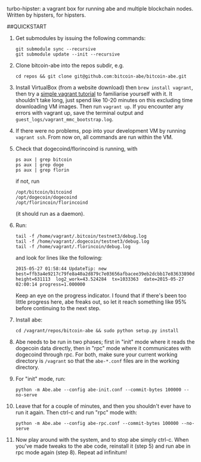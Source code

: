 turbo-hipster: a vagrant box for running abe and multiple blockchain nodes. Written by hipsters, for hipsters.

##QUICKSTART

1. Get submodules by issuing the following commands:
    ```
    git submodule sync --recursive
    git submodule update --init --recursive
    ```

2. Clone bitcoin-abe into the repos subdir, e.g.
    ```
    cd repos && git clone git@github.com:bitcoin-abe/bitcoin-abe.git
    ```

3. Install VirtualBox (from a website download) then `brew install vagrant`, then try a [simple vagrant tutorial](http://docs.vagrantup.com/v2/getting-started/index.html) to familiarise yourself with it. It shouldn't take long, just spend like 10-20 minutes on this excluding time downloading VM images. Then run `vagrant up`. If you encounter any errors with vagrant up, save the terminal output and `guest_logs/vagrant_mmc_bootstrap.log`.

4. If there were no problems, pop into your development VM by running `vagrant ssh`. From now on, all commands are run within the VM.

5. Check that dogecoind/florincoind is running, with
    ```
    ps aux | grep bitcoin
    ps aux | grep doge
    ps aux | grep florin
    ```
    if not, run
    ```
    /opt/bitcoin/bitcoind
    /opt/dogecoin/dogecoind
    /opt/florincoin/florincoind
    ```
    (it should run as a daemon).

6. Run:
    ```
    tail -f /home/vagrant/.bitcoin/testnet3/debug.log
    tail -f /home/vagrant/.dogecoin/testnet3/debug.log
    tail -f /home/vagrant/.florincoin/debug.log
    ```
    and look for lines like the following:
    ```
    2015-05-27 01:58:44 UpdateTip: new best=ffb3a4e9217c79fe8a40a2d879c7e03656afbacee39eb2dcbb17e83633890df9  height=631113  log2_work=43.524284  tx=1033363  date=2015-05-27 02:00:14 progress=1.000000
    ```
    Keep an eye on the progress indicator. I found that if there's been too little progress here, abe freaks out, so let it reach something like 95% before continuing to the next step.

7. Install abe:
    ```
    cd /vagrant/repos/bitcoin-abe && sudo python setup.py install
    ```

8. Abe needs to be run in two phases; first in "init" mode where it reads the dogecoin data directly, then in "rpc" mode where it communicates with dogecoind through rpc. For both, make sure your current working directory is `/vagrant` so that the `abe-*.conf` files are in the working directory.

9. For "init" mode, run:
    ```
    python -m Abe.abe --config abe-init.conf --commit-bytes 100000 --no-serve
    ```

10. Leave that for a couple of minutes, and then you shouldn't ever have to run it again. Then ctrl-c and run "rpc" mode with:
    ```
    python -m Abe.abe --config abe-rpc.conf --commit-bytes 100000 --no-serve
    ```

11. Now play around with the system, and to stop abe simply ctrl-c. When you've made tweaks to the abe code, reinstall it (step 5) and run abe in rpc mode again (step 8). Repeat ad infinitum!
